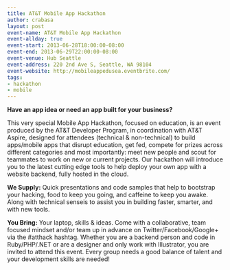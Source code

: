```yaml
---
title: AT&T Mobile App Hackathon
author: crabasa
layout: post
event-name: AT&T Mobile App Hackathon
event-allday: true
event-start: 2013-06-28T18:00:00-08:00
event-end: 2013-06-29T22:00:00-08:00
event-venue: Hub Seattle
event-address: 220 2nd Ave S, Seattle, WA 98104
event-website: http://mobileappedusea.eventbrite.com/
tags:
- hackathon
- mobile
---
```

**Have an app idea or need an app built for your business?**

This very special Mobile App Hackathon, focused on education, is an event produced by the AT&T Developer Program, in coordination with AT&T Aspire, designed for attendees (technical & non-technical) to build apps/mobile apps that disrupt education, get fed, compete for prizes across different categories and most importantly: meet new people and scout for teammates to work on new or current projects. Our hackathon will introduce you to the latest cutting edge tools to help deploy your own app with a website backend, fully hosted in the cloud.

**We Supply:** Quick presentations and code samples that help to bootstrap your hacking, food to keep you going, and caffeine to keep you awake. Along with technical senseis to assist you in building faster, smarter, and with new tools.

**You Bring:** Your laptop, skills & ideas. Come with a collaborative, team focused mindset and/or team up in advance on Twitter/Facebook/Google+ via the #atthack hashtag. Whether you are a backend person and code in Ruby/PHP/.NET or are a designer and only work with Illustrator, you are invited to attend this event. Every group needs a good balance of talent and your development skills are needed!
